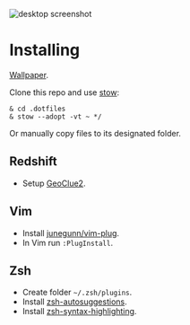 ![desktop screenshot](https://raw.githubusercontent.com/MuradBuyukasik/.dotfiles/main/20210525_152301.png)

# Installing

[Wallpaper](https://wallhaven.cc/w/8o3o7k).

Clone this repo and use [stow](https://www.gnu.org/software/stow/):

```
& cd .dotfiles
& stow --adopt -vt ~ */
```

Or manually copy files to its designated folder.

## Redshift
* Setup [GeoClue2](https://wiki.archlinux.org/title/Redshift#Automatic_location_based_on_GeoClue2).

## Vim
* Install [junegunn/vim-plug](https://github.com/junegunn/vim-plug).
* In Vim run `:PlugInstall`.

## Zsh
* Create folder `~/.zsh/plugins`.
* Install [zsh-autosuggestions](https://github.com/zsh-users/zsh-autosuggestions).
* Install [zsh-syntax-highlighting](https://github.com/zsh-users/zsh-syntax-highlighting).
